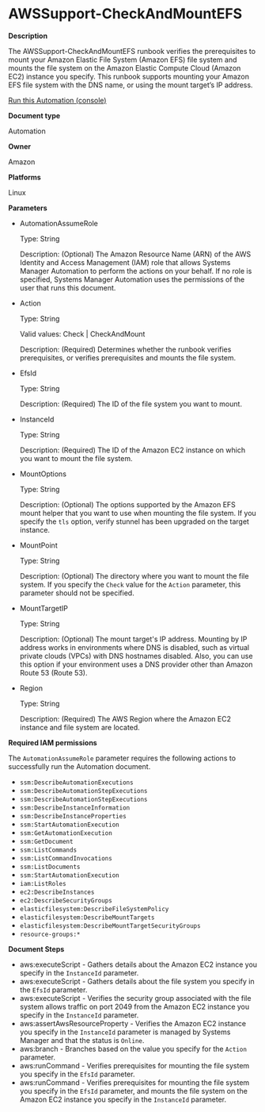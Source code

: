# AWSSupport\-CheckAndMountEFS<a name="automation-awssupport-check-and-mount-efs"></a>

**Description**

The AWSSupport\-CheckAndMountEFS runbook verifies the prerequisites to mount your Amazon Elastic File System \(Amazon EFS\) file system and mounts the file system on the Amazon Elastic Compute Cloud \(Amazon EC2\) instance you specify\. This runbook supports mounting your Amazon EFS file system with the DNS name, or using the mount target’s IP address\.

[Run this Automation \(console\)](https://console.aws.amazon.com/systems-manager/automation/execute/AWSSupport-CheckAndMountEFS)

**Document type**

Automation

**Owner**

Amazon

**Platforms**

Linux

**Parameters**
+ AutomationAssumeRole

  Type: String

  Description: \(Optional\) The Amazon Resource Name \(ARN\) of the AWS Identity and Access Management \(IAM\) role that allows Systems Manager Automation to perform the actions on your behalf\. If no role is specified, Systems Manager Automation uses the permissions of the user that runs this document\.
+ Action

  Type: String

  Valid values: Check \| CheckAndMount

  Description: \(Required\) Determines whether the runbook verifies prerequisites, or verifies prerequisites and mounts the file system\.
+ EfsId

  Type: String

  Description: \(Required\) The ID of the file system you want to mount\.
+ InstanceId

  Type: String

  Description: \(Required\) The ID of the Amazon EC2 instance on which you want to mount the file system\.
+ MountOptions

  Type: String

  Description: \(Optional\) The options supported by the Amazon EFS mount helper that you want to use when mounting the file system\. If you specify the `tls` option, verify stunnel has been upgraded on the target instance\.
+ MountPoint

  Type: String

  Description: \(Optional\) The directory where you want to mount the file system\. If you specify the `Check` value for the `Action` parameter, this parameter should not be specified\.
+ MountTargetIP

  Type: String

  Description: \(Optional\) The mount target's IP address\. Mounting by IP address works in environments where DNS is disabled, such as virtual private clouds \(VPCs\) with DNS hostnames disabled\. Also, you can use this option if your environment uses a DNS provider other than Amazon Route 53 \(Route 53\)\.
+ Region

  Type: String

  Description: \(Required\) The AWS Region where the Amazon EC2 instance and file system are located\.

**Required IAM permissions**

The `AutomationAssumeRole` parameter requires the following actions to successfully run the Automation document\.
+ `ssm:DescribeAutomationExecutions`
+ `ssm:DescribeAutomationStepExecutions`
+ `ssm:DescribeAutomationStepExecutions`
+ `ssm:DescribeInstanceInformation`
+ `ssm:DescribeInstanceProperties`
+ `ssm:StartAutomationExecution`
+ `ssm:GetAutomationExecution`
+ `ssm:GetDocument`
+ `ssm:ListCommands`
+ `ssm:ListCommandInvocations`
+ `ssm:ListDocuments`
+ `ssm:StartAutomationExecution`
+ `iam:ListRoles`
+ `ec2:DescribeInstances`
+ `ec2:DescribeSecurityGroups`
+ `elasticfilesystem:DescribeFileSystemPolicy`
+ `elasticfilesystem:DescribeMountTargets`
+ `elasticfilesystem:DescribeMountTargetSecurityGroups`
+ `resource-groups:*`

**Document Steps**
+ aws:executeScript \- Gathers details about the Amazon EC2 instance you specify in the `InstanceId` parameter\.
+ aws:executeScript \- Gathers details about the file system you specify in the `EfsId` parameter\.
+ aws:executeScript \- Verifies the security group associated with the file system allows traffic on port 2049 from the Amazon EC2 instance you specify in the `InstanceId` parameter\.
+ aws:assertAwsResourceProperty \- Verifies the Amazon EC2 instance you specify in the `InstanceId` parameter is managed by Systems Manager and that the status is `Online`\.
+ aws:branch \- Branches based on the value you specify for the `Action` parameter\.
+ aws:runCommand \- Verifies prerequisites for mounting the file system you specify in the `EfsId` parameter\.
+ aws:runCommand \- Verifies prerequisites for mounting the file system you specify in the `EfsId` parameter, and mounts the file system on the Amazon EC2 instance you specify in the `InstanceId` parameter\.